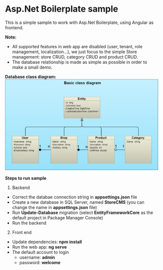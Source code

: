 # Asp.Net Boilerplate sample
This is a simple sample to work with Asp.Net Boilerplate, using Angular as frontend.

<b>Note:</b> 
- All supported features in web app are disabled (user, tenant, role management, localization...), we just focus to the simple Store management: store CRUD, category CRUD and product CRUD.
- The database relationship is made as simple as possible in order to make a small demo.

<b>Database class diagram:</b>
<br/><img src="Documents/Database/Class Diagram.jpg">

<b>Steps to run sample</b>
1. Backend
- Correct the databae connection string in <b>appsettings.json</b> file
- Create a new database in SQL Server, named <b>StoreCMS</b> (you can change the name in <b>appsettings.json</b> file)
- Run <b>Update-Database</b> migration (select <b>EntityFrameworkCore</b> as the default project in Package Manager Console)
- Run the backend
2. Front end
- Update dependencies: <b>npm install</b>
- Run the web app: <b>ng serve</b>
- The default account to login
  - username: <b>admin</b>
  - password: <b>welcome</b>
